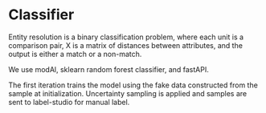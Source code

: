 # Classifier

Entity resolution is a binary classification problem, where each unit is a comparison pair, X is a matrix of distances between attributes, and the output is either a match or a non-match.

We use modAl, sklearn random forest classifier, and fastAPI. 

The first iteration trains the model using the fake data constructed from the sample at initialization. Uncertainty sampling is applied and samples are sent to label-studio for manual label.
